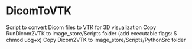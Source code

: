 # DicomToVTK
Script to convert Dicom files to VTK for 3D visualization
Copy RunDicom2VTK to image_store/Scripts folder (add executable flags: $ chmod uog+x)
Copy Dicom2VTK to image_store/Scripts/PythonSrc folder
